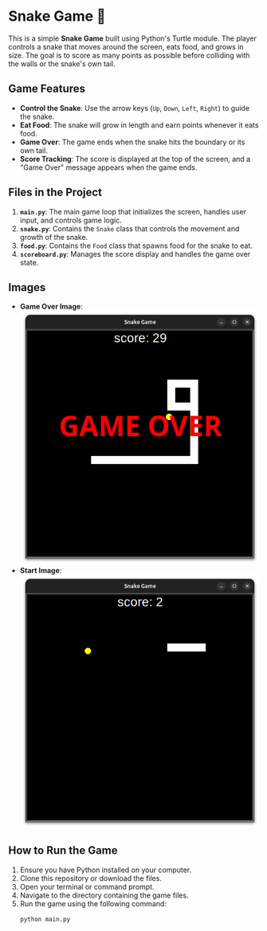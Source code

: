 # Snake Game 🐍

This is a simple **Snake Game** built using Python's Turtle module. The player controls a snake that moves around the screen, eats food, and grows in size. The goal is to score as many points as possible before colliding with the walls or the snake's own tail.

## Game Features
- **Control the Snake**: Use the arrow keys (`Up`, `Down`, `Left`, `Right`) to guide the snake.
- **Eat Food**: The snake will grow in length and earn points whenever it eats food.
- **Game Over**: The game ends when the snake hits the boundary or its own tail.
- **Score Tracking**: The score is displayed at the top of the screen, and a "Game Over" message appears when the game ends.

## Files in the Project
1. **`main.py`**: The main game loop that initializes the screen, handles user input, and controls game logic.
2. **`snake.py`**: Contains the `Snake` class that controls the movement and growth of the snake.
3. **`food.py`**: Contains the `Food` class that spawns food for the snake to eat.
4. **`scoreboard.py`**: Manages the score display and handles the game over state.

## Images
- **Game Over Image**: ![Game Over](result/game_over.png)
- **Start Image**: ![Start](result/start.png)

## How to Run the Game
1. Ensure you have Python installed on your computer.
2. Clone this repository or download the files.
3. Open your terminal or command prompt.
4. Navigate to the directory containing the game files.
5. Run the game using the following command:
   ```bash
   python main.py
